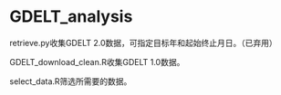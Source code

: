 # GDELT_analysis

retrieve.py收集GDELT 2.0数据，可指定目标年和起始终止月日。（已弃用）

GDELT_download_clean.R收集GDELT 1.0数据。

select_data.R筛选所需要的数据。